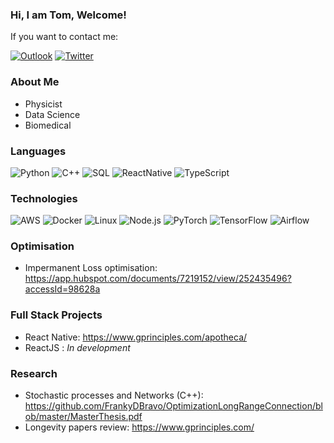 ### Hi, I am Tom, Welcome!

If you want to contact me:

[![Outlook](https://img.shields.io/badge/-Outlook-0078D4?style=flat&logo=Microsoft-Outlook&logoColor=white)](mailto:supertom02@hotmail.com)
[![Twitter](https://img.shields.io/badge/twitter-%231DA1F2.svg)](https://twitter.com/0xFreakyFranky)

### About Me

- Physicist
- Data Science
- Biomedical

### Languages

![Python](https://img.shields.io/badge/-Python-000?&logo=Python)
![C++](https://img.shields.io/badge/-C++-000?&logo=c%2b%2b&logoColor=00599C)
![SQL](https://img.shields.io/badge/-SQL-000?&logo=MySQL)
![ReactNative](https://img.shields.io/badge/-React-000?&logo=React)
![TypeScript](https://img.shields.io/badge/-TypeScript-000?&logo=TypeScript)

### Technologies

![AWS](https://img.shields.io/badge/-AWS-000?&logo=Amazon-AWS&logoColor=F90)
![Docker](https://img.shields.io/badge/-Docker-000?&logo=Docker)
![Linux](https://img.shields.io/badge/-Linux-000?&logo=Linux)
![Node.js](https://img.shields.io/badge/-Node.js-000?&logo=node.js)
![PyTorch](https://img.shields.io/badge/-PyTorch-000?&logo=PyTorch)
![TensorFlow](https://img.shields.io/badge/-TensorFlow-000?&logo=TensorFlow)
![Airflow](https://img.shields.io/badge/-Airflow-000?&logo=ApacheAirflow)

### Optimisation

- Impermanent Loss optimisation: https://app.hubspot.com/documents/7219152/view/252435496?accessId=98628a


### Full Stack Projects

- React Native: https://www.gprinciples.com/apotheca/ 
- ReactJS : *In development*

### Research

- Stochastic processes and Networks (C++): https://github.com/FrankyDBravo/OptimizationLongRangeConnection/blob/master/MasterThesis.pdf 
- Longevity papers review: https://www.gprinciples.com/ 

